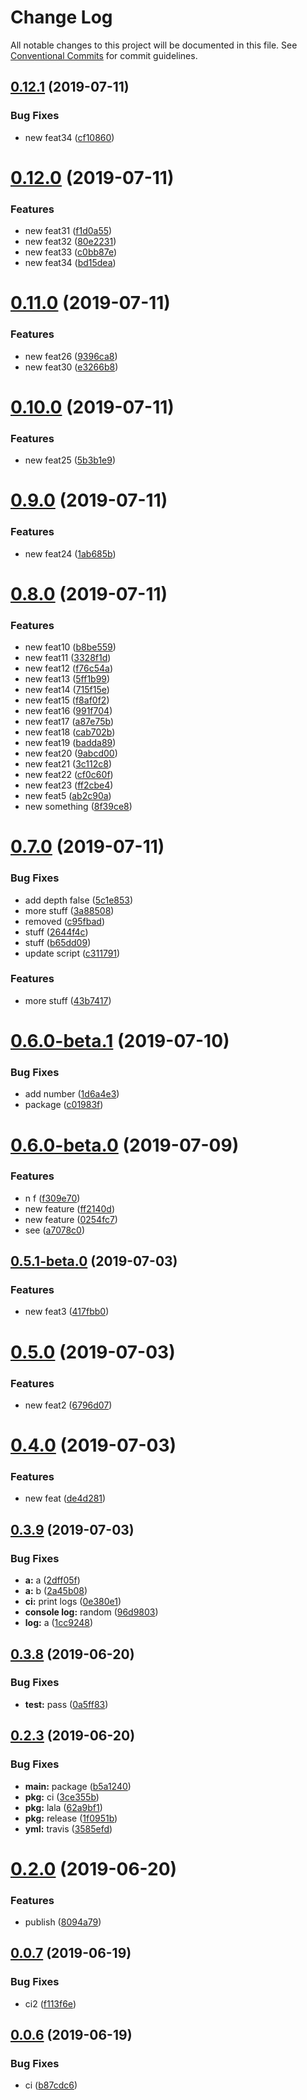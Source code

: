 # Change Log

All notable changes to this project will be documented in this file.
See [Conventional Commits](https://conventionalcommits.org) for commit guidelines.

## [0.12.1](https://github.com/wizeline/lerna-leo/compare/v0.12.0...v0.12.1) (2019-07-11)


### Bug Fixes

* new feat34 ([cf10860](https://github.com/wizeline/lerna-leo/commit/cf10860))





# [0.12.0](https://github.com/wizeline/lerna-leo/compare/v0.11.0...v0.12.0) (2019-07-11)


### Features

* new feat31 ([f1d0a55](https://github.com/wizeline/lerna-leo/commit/f1d0a55))
* new feat32 ([80e2231](https://github.com/wizeline/lerna-leo/commit/80e2231))
* new feat33 ([c0bb87e](https://github.com/wizeline/lerna-leo/commit/c0bb87e))
* new feat34 ([bd15dea](https://github.com/wizeline/lerna-leo/commit/bd15dea))





# [0.11.0](https://github.com/wizeline/lerna-leo/compare/v0.10.0...v0.11.0) (2019-07-11)


### Features

* new feat26 ([9396ca8](https://github.com/wizeline/lerna-leo/commit/9396ca8))
* new feat30 ([e3266b8](https://github.com/wizeline/lerna-leo/commit/e3266b8))





# [0.10.0](https://github.com/wizeline/lerna-leo/compare/v0.9.0...v0.10.0) (2019-07-11)


### Features

* new feat25 ([5b3b1e9](https://github.com/wizeline/lerna-leo/commit/5b3b1e9))





# [0.9.0](https://github.com/wizeline/lerna-leo/compare/v0.8.0...v0.9.0) (2019-07-11)


### Features

* new feat24 ([1ab685b](https://github.com/wizeline/lerna-leo/commit/1ab685b))





# [0.8.0](https://github.com/wizeline/lerna-leo/compare/v0.7.0...v0.8.0) (2019-07-11)


### Features

* new feat10 ([b8be559](https://github.com/wizeline/lerna-leo/commit/b8be559))
* new feat11 ([3328f1d](https://github.com/wizeline/lerna-leo/commit/3328f1d))
* new feat12 ([f76c54a](https://github.com/wizeline/lerna-leo/commit/f76c54a))
* new feat13 ([5ff1b99](https://github.com/wizeline/lerna-leo/commit/5ff1b99))
* new feat14 ([715f15e](https://github.com/wizeline/lerna-leo/commit/715f15e))
* new feat15 ([f8af0f2](https://github.com/wizeline/lerna-leo/commit/f8af0f2))
* new feat16 ([991f704](https://github.com/wizeline/lerna-leo/commit/991f704))
* new feat17 ([a87e75b](https://github.com/wizeline/lerna-leo/commit/a87e75b))
* new feat18 ([cab702b](https://github.com/wizeline/lerna-leo/commit/cab702b))
* new feat19 ([badda89](https://github.com/wizeline/lerna-leo/commit/badda89))
* new feat20 ([9abcd00](https://github.com/wizeline/lerna-leo/commit/9abcd00))
* new feat21 ([3c112c8](https://github.com/wizeline/lerna-leo/commit/3c112c8))
* new feat22 ([cf0c60f](https://github.com/wizeline/lerna-leo/commit/cf0c60f))
* new feat23 ([ff2cbe4](https://github.com/wizeline/lerna-leo/commit/ff2cbe4))
* new feat5 ([ab2c90a](https://github.com/wizeline/lerna-leo/commit/ab2c90a))
* new something ([8f39ce8](https://github.com/wizeline/lerna-leo/commit/8f39ce8))





# [0.7.0](https://github.com/wizeline/lerna-leo/compare/v0.6.0-beta.1...v0.7.0) (2019-07-11)


### Bug Fixes

* add depth false ([5c1e853](https://github.com/wizeline/lerna-leo/commit/5c1e853))
* more stuff ([3a88508](https://github.com/wizeline/lerna-leo/commit/3a88508))
* removed ([c95fbad](https://github.com/wizeline/lerna-leo/commit/c95fbad))
* stuff ([2644f4c](https://github.com/wizeline/lerna-leo/commit/2644f4c))
* stuff ([b65dd09](https://github.com/wizeline/lerna-leo/commit/b65dd09))
* update script ([c311791](https://github.com/wizeline/lerna-leo/commit/c311791))


### Features

* more stuff ([43b7417](https://github.com/wizeline/lerna-leo/commit/43b7417))





# [0.6.0-beta.1](https://github.com/wizeline/lerna-leo/compare/v0.6.0-beta.0...v0.6.0-beta.1) (2019-07-10)


### Bug Fixes

* add number ([1d6a4e3](https://github.com/wizeline/lerna-leo/commit/1d6a4e3))
* package ([c01983f](https://github.com/wizeline/lerna-leo/commit/c01983f))





# [0.6.0-beta.0](https://github.com/wizeline/lerna-leo/compare/v0.5.1-beta.0...v0.6.0-beta.0) (2019-07-09)


### Features

* n f ([f309e70](https://github.com/wizeline/lerna-leo/commit/f309e70))
* new feature ([ff2140d](https://github.com/wizeline/lerna-leo/commit/ff2140d))
* new feature ([0254fc7](https://github.com/wizeline/lerna-leo/commit/0254fc7))
* see ([a7078c0](https://github.com/wizeline/lerna-leo/commit/a7078c0))





## [0.5.1-beta.0](https://github.com/wizeline/lerna-leo/compare/v0.5.0...v0.5.1-beta.0) (2019-07-03)


### Features

* new feat3 ([417fbb0](https://github.com/wizeline/lerna-leo/commit/417fbb0))





# [0.5.0](https://github.com/wizeline/lerna-leo/compare/v0.4.0...v0.5.0) (2019-07-03)


### Features

* new feat2 ([6796d07](https://github.com/wizeline/lerna-leo/commit/6796d07))





# [0.4.0](https://github.com/wizeline/lerna-leo/compare/v0.3.9...v0.4.0) (2019-07-03)


### Features

* new feat ([de4d281](https://github.com/wizeline/lerna-leo/commit/de4d281))





## [0.3.9](https://github.com/wizeline/lerna-leo/compare/v0.3.8...v0.3.9) (2019-07-03)


### Bug Fixes

* **a:** a ([2dff05f](https://github.com/wizeline/lerna-leo/commit/2dff05f))
* **a:** b ([2a45b08](https://github.com/wizeline/lerna-leo/commit/2a45b08))
* **ci:** print logs ([0e380e1](https://github.com/wizeline/lerna-leo/commit/0e380e1))
* **console log:** random ([96d9803](https://github.com/wizeline/lerna-leo/commit/96d9803))
* **log:** a ([1cc9248](https://github.com/wizeline/lerna-leo/commit/1cc9248))





## [0.3.8](https://github.com/wizeline/lerna-leo/compare/v0.3.7...v0.3.8) (2019-06-20)


### Bug Fixes

* **test:** pass ([0a5ff83](https://github.com/wizeline/lerna-leo/commit/0a5ff83))

## [0.2.3](https://github.com/wizeline/lerna-leo/compare/v0.2.2...v0.2.3) (2019-06-20)


### Bug Fixes

* **main:** package ([b5a1240](https://github.com/wizeline/lerna-leo/commit/b5a1240))
* **pkg:** ci ([3ce355b](https://github.com/wizeline/lerna-leo/commit/3ce355b))
* **pkg:** lala ([62a9bf1](https://github.com/wizeline/lerna-leo/commit/62a9bf1))
* **pkg:** release ([1f0951b](https://github.com/wizeline/lerna-leo/commit/1f0951b))
* **yml:** travis ([3585efd](https://github.com/wizeline/lerna-leo/commit/3585efd))

# [0.2.0](https://github.com/wizeline/lerna-leo/compare/v0.1.1...v0.2.0) (2019-06-20)


### Features

* publish ([8094a79](https://github.com/wizeline/lerna-leo/commit/8094a79))

## [0.0.7](https://github.com/wizeline/lerna-leo/compare/v0.0.6...v0.0.7) (2019-06-19)


### Bug Fixes

* ci2 ([f113f6e](https://github.com/wizeline/lerna-leo/commit/f113f6e))

## [0.0.6](https://github.com/wizeline/lerna-leo/compare/v0.0.5...v0.0.6) (2019-06-19)


### Bug Fixes

* ci ([b87cdc6](https://github.com/wizeline/lerna-leo/commit/b87cdc6))
